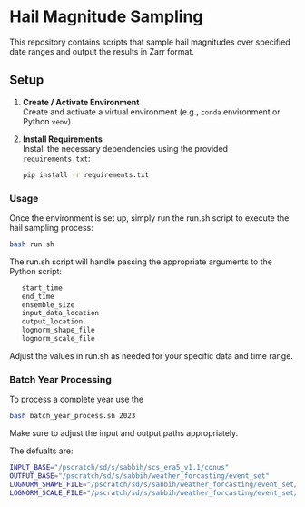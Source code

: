 # Hail Magnitude Sampling

This repository contains scripts that sample hail magnitudes over specified date ranges and output the results in Zarr format.

## Setup

1. **Create / Activate Environment**  
   Create and activate a virtual environment (e.g., `conda` environment or Python `venv`).

2. **Install Requirements**  
   Install the necessary dependencies using the provided `requirements.txt`:
   ```bash
   pip install -r requirements.txt

### Usage
Once the environment is set up, simply run the run.sh script to execute the hail sampling process:

``` bash
bash run.sh
```
The run.sh script will handle passing the appropriate arguments to the Python script:

```bash
   start_time
   end_time
   ensemble_size
   input_data_location
   output_location
   lognorm_shape_file
   lognorm_scale_file
```

Adjust the values in run.sh as needed for your specific data and time range.

### Batch Year Processing

To process a complete year use the 
```bash
bash batch_year_process.sh 2023
```
Make sure to adjust the input and output paths appropriately.

The defualts are:
```bash
INPUT_BASE="/pscratch/sd/s/sabbih/scs_era5_v1.1/conus"
OUTPUT_BASE="/pscratch/sd/s/sabbih/weather_forcasting/event_set"
LOGNORM_SHAPE_FILE="/pscratch/sd/s/sabbih/weather_forcasting/event_set/lognorm_shape.nc"
LOGNORM_SCALE_FILE="/pscratch/sd/s/sabbih/weather_forcasting/event_set/lognorm_scale.nc"
```
